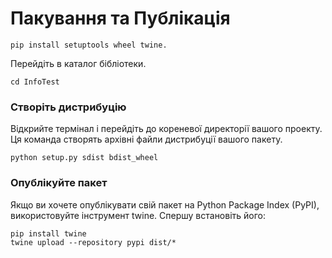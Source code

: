 # Пакування та Публікація
    pip install setuptools wheel twine.
Перейдіть в каталог бібліотеки.

    cd InfoTest

### Створіть дистрибуцію
Відкрийте термінал і перейдіть до кореневої директорії вашого проекту.  
Ця команда створять архівні файли дистрибуції вашого пакету.

    python setup.py sdist bdist_wheel

### Опублікуйте пакет
Якщо ви хочете опублікувати свій пакет на Python Package Index (PyPI), використовуйте інструмент twine. 
Спершу встановіть його:

    pip install twine
    twine upload --repository pypi dist/*